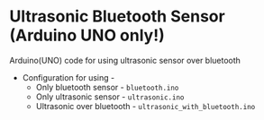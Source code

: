 # Ultrasonic Bluetooth Sensor (Arduino UNO only!)
Arduino(UNO) code for using ultrasonic sensor over bluetooth<br>

+ Configuration for using -<br>
  * Only bluetooth sensor - <code>bluetooth.ino</code><br>
  * Only ultrasonic sensor - <code>ultrasonic.ino</code><br>
  * Ultrasonic over bluetooth - <code>ultrasonic_with_bluetooth.ino</code> 
